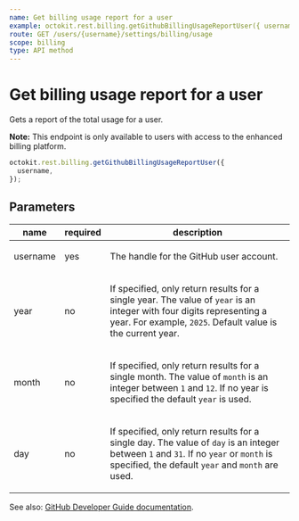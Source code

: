 ```yaml
---
name: Get billing usage report for a user
example: octokit.rest.billing.getGithubBillingUsageReportUser({ username })
route: GET /users/{username}/settings/billing/usage
scope: billing
type: API method
---
```


# Get billing usage report for a user

Gets a report of the total usage for a user.

**Note:** This endpoint is only available to users with access to the enhanced billing platform.

```js
octokit.rest.billing.getGithubBillingUsageReportUser({
  username,
});
```

## Parameters

<table>
  <thead>
    <tr>
      <th>name</th>
      <th>required</th>
      <th>description</th>
    </tr>
  </thead>
  <tbody>
    <tr><td>username</td><td>yes</td><td>

The handle for the GitHub user account.

</td></tr>
<tr><td>year</td><td>no</td><td>

If specified, only return results for a single year. The value of `year` is an integer with four digits representing a year. For example, `2025`. Default value is the current year.

</td></tr>
<tr><td>month</td><td>no</td><td>

If specified, only return results for a single month. The value of `month` is an integer between `1` and `12`. If no year is specified the default `year` is used.

</td></tr>
<tr><td>day</td><td>no</td><td>

If specified, only return results for a single day. The value of `day` is an integer between `1` and `31`. If no `year` or `month` is specified, the default `year` and `month` are used.

</td></tr>
  </tbody>
</table>

See also: [GitHub Developer Guide documentation](https://docs.github.com/rest/billing/enhanced-billing#get-billing-usage-report-for-a-user).
